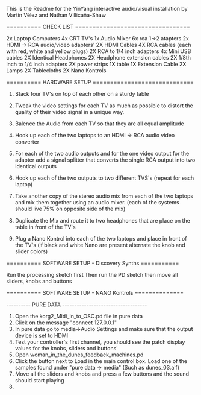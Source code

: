 This is the Readme for the YinYang interactive audio/visual installation 
            by Martin Vélez and Nathan Villicaña-Shaw

========== CHECK LIST =================================

2x Laptop Computers
4x CRT TV's
1x Audio Mixer
6x rca 1->2 atapters
2x HDMI -> RCA audio/video adapters'
2X HDMI Cables
4X RCA cables (each with red, white and yellow plugs)
2X RCA to 1/4 inch adapters
4x Mini USB cables
2X Identical Headphones
2X Headphone extension cables
2X 1/8th inch to 1/4 inch adapters
2X power strips
1X table
1X Extension Cable
2X Lamps
2X Tablecloths
2X Nano Kontrols

========== HARDWARE SETUP =============================

1. Stack four TV's on top of each other on a sturdy table

2. Tweak the video settings for each TV as much as possible to distort the quality of their video signal
    in a unique way.

3. Balence the Audio from each TV so that they are all equal amplitude

4. Hook up each of the two laptops to an HDMI -> RCA audio video converter

5. For each of the two audio outputs and for the one video output for the
    adapter add a signal splitter that converts the single RCA output into two identical outputs

6. Hook up each of the two outputs to two different TVS's (repeat for each laptop)

7. Take another copy of the stereo audio mix from each of the two laptops and mix them together using
    an audio mixer. (each of the systems should live 75% on opposite side of the mix)

8. Duplicate the Mix and route it to two headphones that are place on the table in front of the TV's

9. Plug a Nano Kontrol into each of the two laptops and place in front of the TV's (if black and white Nano are present alternate the knob and slider colors)


========== SOFTWARE SETUP - Discovery Synths ===========

Run the processing sketch first
Then run the PD sketch
then move all sliders, knobs and buttons

========== SOFTWARE SETUP - NANO Kontrols ==============

---------- PURE DATA -----------------------------------
1. Open the korg2_Midi_in_to_OSC.pd file in pure data
2. Click on the message "connect 127.0.0.1"
3. In pure data go to media->Audio Settings and make sure that the output device is set to HDMI
4. Test your controller's first channel, you should see the patch display values for the knobs, sliders and buttons' 
5. Open woman_in_the_dunes_feedback_machines.pd
6. Click the button next to Load in the main control box. Load one of the samples found under "pure data -> media" (Such as dunes_03.aif)
7. Move all the sliders and knobs and press a few buttons and the sound should start playing
8.
